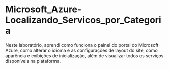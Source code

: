 # Microsoft_Azure-Localizando_Servicos_por_Categoria
Neste laboratório, aprendi como funciona o painel do portal do Microsoft Azure, como alterar o idioma e as configurações de layout do site, como aparência e exibições de inicialização, além de visualizar todos os serviços disponíveis na plataforma.
